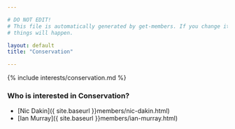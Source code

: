 ```yaml
---

# DO NOT EDIT!
# This file is automatically generated by get-members. If you change it, bad
# things will happen.

layout: default
title: "Conservation"

---
```


{% include interests/conservation.md %}

### Who is interested in Conservation?


* [Nic Dakin]({ site.baseurl }}members/nic-dakin.html)
* [Ian Murray]({ site.baseurl }}members/ian-murray.html)
